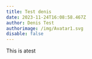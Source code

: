```yaml
---
title: Test denis
date: 2023-11-24T16:08:58.467Z
author: Denis Test
authorimage: /img/Avatar1.svg
disable: false
---
```

This is atest